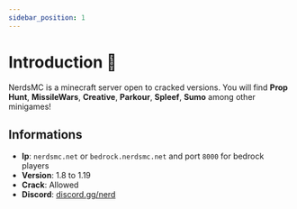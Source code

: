 ```yaml
---
sidebar_position: 1
---
```


# Introduction 📄

NerdsMC is a minecraft server open to cracked versions. You will find **Prop Hunt**, **MissileWars**, **Creative**, **Parkour**, **Spleef**, **Sumo** among other minigames!

## Informations
- **Ip**: `nerdsmc.net` or `bedrock.nerdsmc.net` and port `8000` for bedrock players
- **Version**: 1.8 to 1.19
- **Crack**: Allowed
- **Discord**: [discord.gg/nerd](https://discord.gg/nerd)
